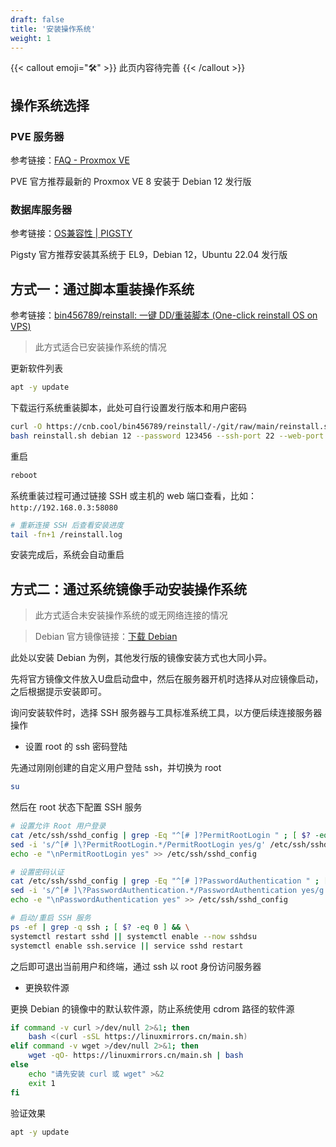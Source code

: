 ```yaml
---
draft: false
title: '安装操作系统'
weight: 1
---
```


{{< callout emoji="🛠" >}}
  此页内容待完善
{{< /callout >}}


## 操作系统选择

### PVE 服务器

参考链接：[FAQ - Proxmox VE](https://pve.proxmox.com/wiki/FAQ#faq-support-table)

PVE 官方推荐最新的 Proxmox VE 8 安装于 Debian 12 发行版

### 数据库服务器

参考链接：[OS兼容性 | PIGSTY](https://pigsty.cc/docs/reference/compatibility/)

Pigsty 官方推荐安装其系统于 EL9，Debian 12，Ubuntu 22.04 发行版

## 方式一：通过脚本重装操作系统

参考链接：[bin456789/reinstall: 一键 DD/重装脚本 (One-click reinstall OS on VPS)](https://github.com/bin456789/reinstall)

> 此方式适合已安装操作系统的情况

更新软件列表

```bash
apt -y update 

```

下载运行系统重装脚本，此处可自行设置发行版本和用户密码

```bash
curl -O https://cnb.cool/bin456789/reinstall/-/git/raw/main/reinstall.sh || wget -O reinstall.sh $_
bash reinstall.sh debian 12 --password 123456 --ssh-port 22 --web-port 58080
```

重启

```bash
reboot

```

系统重装过程可通过链接 SSH 或主机的 web 端口查看，比如：`http://192.168.0.3:58080`​

```bash
# 重新连接 SSH 后查看安装进度
tail -fn+1 /reinstall.log

```

安装完成后，系统会自动重启

## 方式二：通过系统镜像手动安装操作系统

> 此方式适合未安装操作系统的或无网络连接的情况

> Debian 官方镜像链接：[下载 Debian](https://www.debian.org/distrib/)

此处以安装 Debian 为例，其他发行版的镜像安装方式也大同小异。

先将官方镜像文件放入U盘启动盘中，然后在服务器开机时选择从对应镜像启动，之后根据提示安装即可。

询问安装软件时，选择 SSH 服务器与工具标准系统工具，以方便后续连接服务器操作

- 设置 root 的 ssh 密码登陆

先通过刚刚创建的自定义用户登陆 ssh，并切换为 root

```bash
su

```

然后在 root 状态下配置 SSH 服务

```bash
# 设置允许 Root 用户登录
cat /etc/ssh/sshd_config | grep -Eq "^[# ]?PermitRootLogin " ; [ $? -eq 0 ] && \
sed -i 's/^[# ]\?PermitRootLogin.*/PermitRootLogin yes/g' /etc/ssh/sshd_config || \
echo -e "\nPermitRootLogin yes" >> /etc/ssh/sshd_config

# 设置密码认证
cat /etc/ssh/sshd_config | grep -Eq "^[# ]?PasswordAuthentication " ; [ $? -eq 0 ] && \
sed -i 's/^[# ]\?PasswordAuthentication.*/PasswordAuthentication yes/g' /etc/ssh/sshd_config || \
echo -e "\nPasswordAuthentication yes" >> /etc/ssh/sshd_config

# 启动/重启 SSH 服务
ps -ef | grep -q ssh ; [ $? -eq 0 ] && \
systemctl restart sshd || systemctl enable --now sshdsu
systemctl enable ssh.service || service sshd restart

```

之后即可退出当前用户和终端，通过 ssh 以 root 身份访问服务器

- 更换软件源

更换 Debian 的镜像中的默认软件源，防止系统使用 cdrom 路径的软件源

```bash
if command -v curl >/dev/null 2>&1; then
    bash <(curl -sSL https://linuxmirrors.cn/main.sh)
elif command -v wget >/dev/null 2>&1; then
    wget -qO- https://linuxmirrors.cn/main.sh | bash
else
    echo "请先安装 curl 或 wget" >&2
    exit 1
fi
```

验证效果

```bash
apt -y update

```

‍
